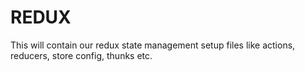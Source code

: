 # REDUX

This will contain our redux state management setup files like actions, reducers, store config, thunks etc.
